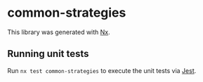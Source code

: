 # common-strategies

This library was generated with [Nx](https://nx.dev).


## Running unit tests

Run `nx test common-strategies` to execute the unit tests via [Jest](https://jestjs.io).


